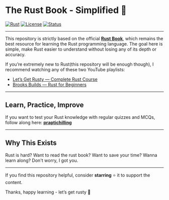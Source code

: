 # The Rust Book - Simplified 🦀

[![Rust](https://img.shields.io/badge/language-Rust-orange?style=flat-square\&logo=rust)](https://www.rust-lang.org/)
[![License](https://img.shields.io/badge/license-MIT-blue?style=flat-square)](LICENSE)
[![Status](https://img.shields.io/badge/project-active-success?style=flat-square)](#)

---

This repository is strictly based on the official [**Rust Book**](https://doc.rust-lang.org/book/), which remains the best resource for learning the Rust programming language.
The goal here is simple, make Rust easier to understand without losing any of its depth or accuracy.

If you’re extremely new to Rust(this repository will be enough though), I recommend watching any of these two YouTube playlists:

* [Let’s Get Rusty — Complete Rust Course](https://www.youtube.com/playlist?list=PLai5B987bZ9CoVR-QEIN9foz4QCJ0H2Y8)
* [Brooks Builds — Rust for Beginners](https://www.youtube.com/playlist?list=PLAJ-sYO1aGdxQ_skPPtJ7PlSAjTXM-atv)

---

## Learn, Practice, Improve

If you want to test your Rust knowledge with regular quizzes and MCQs, follow along here:
**[praptichilling](https://x.com/praptichilling)**

---

## Why This Exists

Rust is hard? Want to read the rust book? Want to save your time? Wanna learn along? Don't worry, I got you.

---

If you find this repository helpful, consider **starring** ⭐ it to support the content.

Thanks, happy learning - let’s get rusty 🦀
